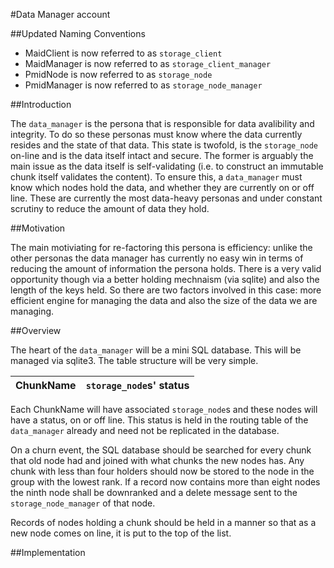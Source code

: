 #Data Manager account

##Updated Naming Conventions

- MaidClient is now referred to as `storage_client`
- MaidManager is now referred to as `storage_client_manager`
- PmidNode is now referred to as `storage_node`
- PmidManager is now referred to as `storage_node_manager`

##Introduction

The `data_manager` is the persona that is responsible for data avalibility and integrity. To do so these personas must know where the data currently resides and the state of that data. This state is twofold, is the `storage_node` on-line and is the data itself intact and secure. The former is arguably the main issue as the data itself is self-validating (i.e. to construct an immutable chunk itself validates the content). To ensure this, a `data_manager` must know which nodes hold the data, and whether they are currently on or off line. These are currently the most data-heavy personas and under constant scrutiny to reduce the amount of data they hold.

##Motivation

The main motiviating for re-factoring this persona is efficiency: unlike the other personas the data manager has currently no easy win in terms of reducing the amount of information the persona holds. There is a very valid opportunity though via a better holding mechnaism (via sqlite) and also the length of the keys held. So there are two factors involved in this case: more efficient engine for managing the data and also the size of the data we are managing.

##Overview

The heart of the `data_manager` will be a mini SQL database. This will be managed via sqlite3. The table structure will be very simple.

| ChunkName | `storage_node`s' status |
| --------- | ----------------------- |

Each ChunkName will have associated `storage_node`s and these nodes will have a status, on or off line. This status is held in the routing table of the `data_manager` already and need not be replicated in the database.

On a churn event, the SQL database should be searched for every chunk that old node had and joined with what chunks the new nodes has. Any chunk with less than four holders should now be stored to the node in the group with the lowest rank. If a record now contains more than eight nodes the ninth node shall be downranked and a delete message sent to the `storage_node_manager` of that node.

Records of nodes holding a chunk should be held in a manner so that as a new node comes on line, it is put to the top of the list.


##Implementation
